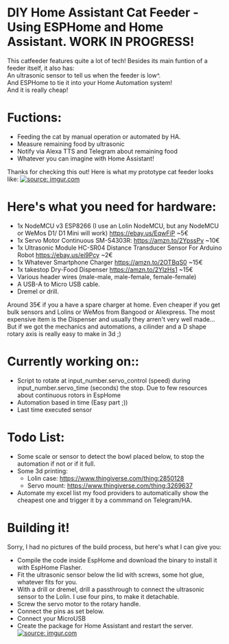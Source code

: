 # DIY Home Assistant Cat Feeder - Using ESPHome and Home Assistant. WORK IN PROGRESS!
This catfeeder features quite a lot of tech! Besides its main funtion of a feeder itself, it also has:<br>
An ultrasonic sensor to tell us when the feeder is low^.<br>
And ESPHome to tie it into your Home Automation system!<br>
And it is really cheap!

# Fuctions:
* Feeding the cat by manual operation or automated by HA.
* Measure remaining food by ultrasonic
* Notify via Alexa TTS and Telegram about remaining food
* Whatever you can imagine with Home Assistant!


Thanks for checking this out! Here is what my prototype cat feeder looks like:
<a href="https://imgur.com/LjEK2e0"><img src="https://imgur.com/LjEK2e0.jpg" title="source: imgur.com" /></a>

# Here's what you need for hardware:
-  1x NodeMCU v3 ESP8266 (I use an Lolin NodeMCU, but any NodeMCU or WeMos D1/ D1 Mini will work) https://ebay.us/EqwFiP ~5€
-  1x Servo Motor Continuous SM-S4303R: https://amzn.to/2YpssPv ~10€
-  1x Ultrasonic Module HC-SR04 Distance Transducer Sensor For Arduino Robot  https://ebay.us/ei9Pcy ~2€
-  1x Whatever Smartphone Charger https://amzn.to/2OTBqS0 ~15€
-  1x takestop Dry-Food Dispenser https://amzn.to/2YlzHs1 ~15€
-  Various header wires (male-male, male-female, female-female)
-  A USB-A to Micro USB cable.
-  Dremel or drill.

Around 35€ if you a have a spare charger at home. Even cheaper if you get bulk sensors and Lolins or WeMos from Bangood or Aliexpress. The most expensive item is the Dispenser and usually they arren't very well made... But if we got the mechanics and automations, a cilinder and a D shape rotary axis is really easy to make in 3d ;)

# Currently working on::
* Script to rotate at input_number.servo_control (speed) during input_number.servo_time (seconds) the stop. Due to few resources about continuous rotors in EspHome
* Automation based in time (Easy part ;))
* Last time executed sensor

# Todo List:
* Some scale or sensor to detect the bowl placed below, to stop the automation if not or if it full.
* Some 3d printing:
  * Lolin case: https://www.thingiverse.com/thing:2850128
  * Servo mount: https://www.thingiverse.com/thing:3269637
* Automate my excel list my food providers to automatically show the cheapest one and trigger it by a commmand on Telegram/HA.

# Building it!
Sorry, I had no pictures of the build process, but here's what I can give you:
* Compile the code inside EspHome and download the binary to install it with EspHome Flasher.
* Fit the ultrasonic sensor below the lid with screws, some hot glue, whatever fits for you.
* With a drill or dremel, drill a passthrough to connect the ultrasonic sensor to the Lolin. I use four pins, to make it detachable.
* Screw the servo motor to the rotary handle.
* Connect the pins as set below.
* Connect your MicroUSB 
* Create the package for Home Assistant and restart the server.
<a href="https://imgur.com/FNGvack"><img src="https://i.imgur.com/FNGvack.png" title="source: imgur.com" /></a>
